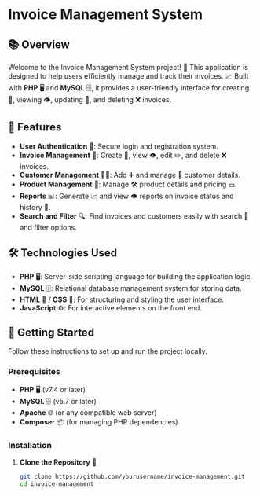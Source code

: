 # Invoice Management System

## 📚 Overview

Welcome to the Invoice Management System project! 🎉 This application is designed to help users efficiently manage and track their invoices. 📈 Built with **PHP** 🖥️ and **MySQL** 🗄️, it provides a user-friendly interface for creating 📝, viewing 👁️, updating 🔄, and deleting ❌ invoices.

## 🚀 Features

- **User Authentication** 🔐: Secure login and registration system.
- **Invoice Management** 📄: Create 📝, view 👁️, edit ✏️, and delete ❌ invoices.
- **Customer Management** 🧑‍💼: Add ➕ and manage 🔧 customer details.
- **Product Management** 🛒: Manage 🛠️ product details and pricing 💵.
- **Reports** 📊: Generate 📈 and view 👁️ reports on invoice status and history 📅.
- **Search and Filter** 🔍: Find invoices and customers easily with search 🔎 and filter options.

## 🛠️ Technologies Used

- **PHP** 🖥️: Server-side scripting language for building the application logic.
- **MySQL** 🗄️: Relational database management system for storing data.
- **HTML** 📝 / **CSS** 🎨: For structuring and styling the user interface.
- **JavaScript** ⚙️: For interactive elements on the front end.

## 🚀 Getting Started

Follow these instructions to set up and run the project locally.

### Prerequisites

- **PHP** 🖥️ (v7.4 or later)
- **MySQL** 🗄️ (v5.7 or later)
- **Apache** 🌐 (or any compatible web server)
- **Composer** 📦 (for managing PHP dependencies)

### Installation

1. **Clone the Repository** 📂

   ```bash
   git clone https://github.com/yourusername/invoice-management.git
   cd invoice-management
